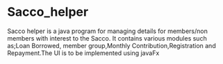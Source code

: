 # Sacco_helper

Sacco helper is a java  program  for managing  details for members/non members with interest to the Sacco.
It contains various modules such as;Loan Borrowed, member group,Monthly Contribution,Registration and Repayment.The UI is to be implemented using javaFx
